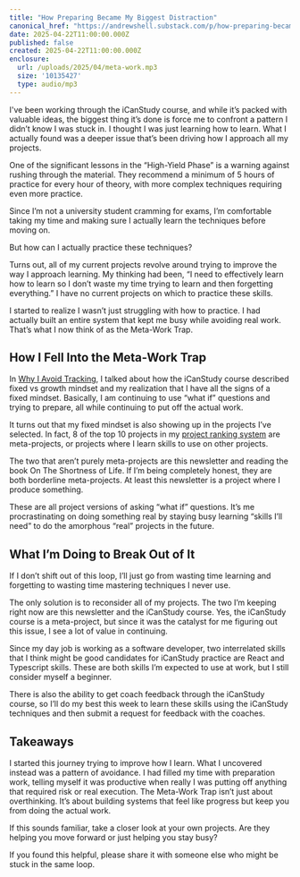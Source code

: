 ```yaml
---
title: "How Preparing Became My Biggest Distraction"
canonical_href: "https://andrewshell.substack.com/p/how-preparing-became-my-biggest-distraction"
date: 2025-04-22T11:00:00.000Z
published: false
created: 2025-04-22T11:00:00.000Z
enclosure:
  url: /uploads/2025/04/meta-work.mp3
  size: '10135427'
  type: audio/mp3
---
```


I've been working through the iCanStudy course, and while it’s packed with valuable ideas, the biggest thing it’s done is force me to confront a pattern I didn’t know I was stuck in. I thought I was just learning how to learn. What I actually found was a deeper issue that’s been driving how I approach all my projects.

One of the significant lessons in the “High-Yield Phase” is a warning against rushing through the material. They recommend a minimum of 5 hours of practice for every hour of theory, with more complex techniques requiring even more practice.

Since I’m not a university student cramming for exams, I’m comfortable taking my time and making sure I actually learn the techniques before moving on.

But how can I actually practice these techniques?

Turns out, all of my current projects revolve around trying to improve the way I approach learning. My thinking had been, “I need to effectively learn how to learn so I don’t waste my time trying to learn and then forgetting everything.” I have no current projects on which to practice these skills.

I started to realize I wasn’t just struggling with how to practice. I had actually built an entire system that kept me busy while avoiding real work. That’s what I now think of as the Meta-Work Trap.

## How I Fell Into the Meta-Work Trap

In [Why I Avoid Tracking](https://blog.andrewshell.org/essays/fixed-mindset/), I talked about how the iCanStudy course described fixed vs growth mindset and my realization that I have all the signs of a fixed mindset. Basically, I am continuing to use “what if” questions and trying to prepare, all while continuing to put off the actual work.

It turns out that my fixed mindset is also showing up in the projects I’ve selected. In fact, 8 of the top 10 projects in my [project ranking system](https://blog.andrewshell.org/essays/shell-framework/) are meta-projects, or projects where I learn skills to use on other projects. 

The two that aren’t purely meta-projects are this newsletter and reading the book On The Shortness of Life. If I’m being completely honest, they are both borderline meta-projects. At least this newsletter is a project where I produce something.

These are all project versions of asking “what if” questions. It’s me procrastinating on doing something real by staying busy learning “skills I’ll need” to do the amorphous “real” projects in the future.

## What I’m Doing to Break Out of It

If I don’t shift out of this loop, I’ll just go from wasting time learning and forgetting to wasting time mastering techniques I never use.

The only solution is to reconsider all of my projects. The two I’m keeping right now are this newsletter and the iCanStudy course. Yes, the iCanStudy course is a meta-project, but since it was the catalyst for me figuring out this issue, I see a lot of value in continuing.

Since my day job is working as a software developer, two interrelated skills that I think might be good candidates for iCanStudy practice are React and Typescript skills. These are both skills I’m expected to use at work, but I still consider myself a beginner.

There is also the ability to get coach feedback through the iCanStudy course, so I’ll do my best this week to learn these skills using the iCanStudy techniques and then submit a request for feedback with the coaches.

## Takeaways

I started this journey trying to improve how I learn. What I uncovered instead was a pattern of avoidance. I had filled my time with preparation work, telling myself it was productive when really I was putting off anything that required risk or real execution. The Meta-Work Trap isn’t just about overthinking. It’s about building systems that feel like progress but keep you from doing the actual work.

If this sounds familiar, take a closer look at your own projects. Are they helping you move forward or just helping you stay busy?

If you found this helpful, please share it with someone else who might be stuck in the same loop.